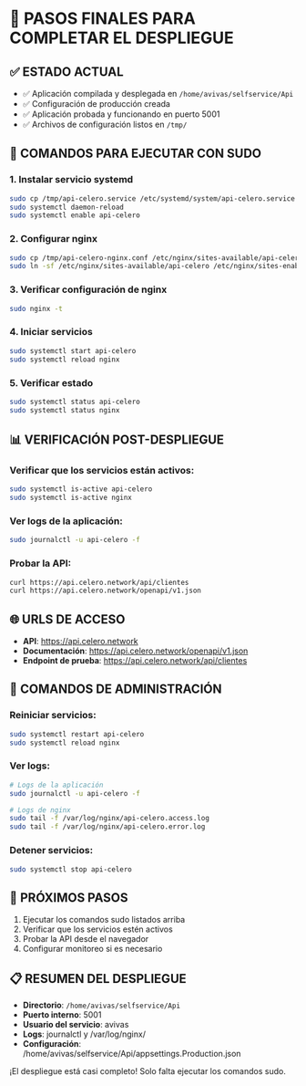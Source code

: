 # 🚀 PASOS FINALES PARA COMPLETAR EL DESPLIEGUE

## ✅ **ESTADO ACTUAL**
- ✅ Aplicación compilada y desplegada en `/home/avivas/selfservice/Api`
- ✅ Configuración de producción creada
- ✅ Aplicación probada y funcionando en puerto 5001
- ✅ Archivos de configuración listos en `/tmp/`

## 🔧 **COMANDOS PARA EJECUTAR CON SUDO**

### **1. Instalar servicio systemd**
```bash
sudo cp /tmp/api-celero.service /etc/systemd/system/api-celero.service
sudo systemctl daemon-reload
sudo systemctl enable api-celero
```

### **2. Configurar nginx**
```bash
sudo cp /tmp/api-celero-nginx.conf /etc/nginx/sites-available/api-celero
sudo ln -sf /etc/nginx/sites-available/api-celero /etc/nginx/sites-enabled/
```

### **3. Verificar configuración de nginx**
```bash
sudo nginx -t
```

### **4. Iniciar servicios**
```bash
sudo systemctl start api-celero
sudo systemctl reload nginx
```

### **5. Verificar estado**
```bash
sudo systemctl status api-celero
sudo systemctl status nginx
```

## 📊 **VERIFICACIÓN POST-DESPLIEGUE**

### **Verificar que los servicios están activos:**
```bash
sudo systemctl is-active api-celero
sudo systemctl is-active nginx
```

### **Ver logs de la aplicación:**
```bash
sudo journalctl -u api-celero -f
```

### **Probar la API:**
```bash
curl https://api.celero.network/api/clientes
curl https://api.celero.network/openapi/v1.json
```

## 🌐 **URLS DE ACCESO**

- **API**: https://api.celero.network
- **Documentación**: https://api.celero.network/openapi/v1.json
- **Endpoint de prueba**: https://api.celero.network/api/clientes

## 🔄 **COMANDOS DE ADMINISTRACIÓN**

### **Reiniciar servicios:**
```bash
sudo systemctl restart api-celero
sudo systemctl reload nginx
```

### **Ver logs:**
```bash
# Logs de la aplicación
sudo journalctl -u api-celero -f

# Logs de nginx
sudo tail -f /var/log/nginx/api-celero.access.log
sudo tail -f /var/log/nginx/api-celero.error.log
```

### **Detener servicios:**
```bash
sudo systemctl stop api-celero
```

## 🎯 **PRÓXIMOS PASOS**

1. Ejecutar los comandos sudo listados arriba
2. Verificar que los servicios estén activos
3. Probar la API desde el navegador
4. Configurar monitoreo si es necesario

## 📋 **RESUMEN DEL DESPLIEGUE**

- **Directorio**: `/home/avivas/selfservice/Api`
- **Puerto interno**: 5001
- **Usuario del servicio**: avivas
- **Logs**: journalctl y /var/log/nginx/
- **Configuración**: /home/avivas/selfservice/Api/appsettings.Production.json

¡El despliegue está casi completo! Solo falta ejecutar los comandos sudo.
